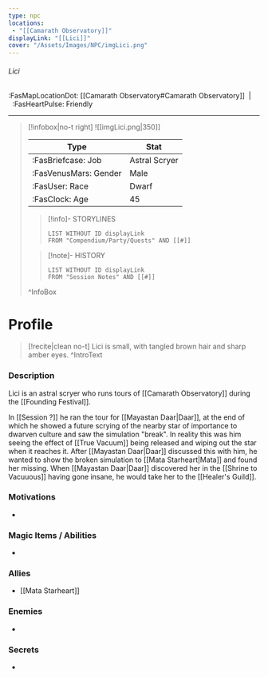 ```yaml
---
type: npc
locations:
 - "[[Camarath Observatory]]"
displayLink: "[[Lici]]"
cover: "/Assets/Images/NPC/imgLici.png"
---
```

###### Lici
<span class="sub2">:FasMapLocationDot: [[Camarath Observatory#Camarath Observatory]]&nbsp;&nbsp;|&nbsp;&nbsp;:FasHeartPulse: Friendly </span>
___

> [!infobox|no-t right]
> ![[imgLici.png|350]]
>
> | Type | Stat |
> | ---- | ---- |
> | :FasBriefcase: Job |  Astral Scryer |
> | :FasVenusMars: Gender | Male |
> | :FasUser: Race | Dwarf |
> | :FasClock: Age | 45 |
>
>> [!info]- STORYLINES
>>```dataview
>>LIST WITHOUT ID displayLink
>>FROM "Compendium/Party/Quests" AND [[#]]
>
>>[!note]- HISTORY
>>```dataview
>>LIST WITHOUT ID displayLink
>>FROM "Session Notes" AND [[#]]
>
>^InfoBox

# Profile

> [!recite|clean no-t]
>	Lici is small, with tangled brown hair and sharp amber eyes.
>^IntroText

### Description
Lici is an astral scryer who runs tours of [[Camarath Observatory]] during the [[Founding Festival]].

In [[Session ?]] he ran the tour for [[Mayastan Daar|Daar]], at the end of which he showed a future scrying of the nearby star of importance to dwarven culture and saw the simulation "break". In reality this was him seeing the effect of [[True Vacuum]] being released and wiping out the star when it reaches it. After [[Mayastan Daar|Daar]] discussed this with him, he wanted to show the broken simulation to [[Mata Starheart|Mata]] and found her missing. When [[Mayastan Daar|Daar]] discovered her in the [[Shrine to Vacuuous]] having gone insane, he would take her to the [[Healer's Guild]].

### Motivations
- 

### Magic Items / Abilities
- 

### Allies
- [[Mata Starheart]]

### Enemies
- 

### Secrets
- 